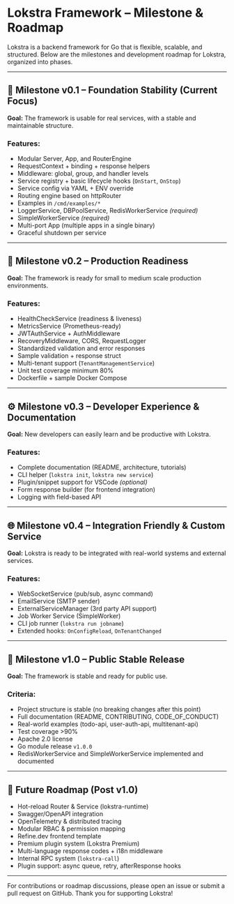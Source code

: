 # Lokstra Framework – Milestone & Roadmap

Lokstra is a backend framework for Go that is flexible, scalable, and structured. Below are the milestones and development roadmap for Lokstra, organized into phases.

---

## 🧱 Milestone v0.1 – Foundation Stability (Current Focus)

**Goal:** The framework is usable for real services, with a stable and maintainable structure.

### Features:

* Modular Server, App, and RouterEngine
* RequestContext + binding + response helpers
* Middleware: global, group, and handler levels
* Service registry + basic lifecycle hooks (`OnStart`, `OnStop`)
* Service config via YAML + ENV override
* Routing engine based on httpRouter
* Examples in `/cmd/examples/*`
* LoggerService, DBPoolService, RedisWorkerService *(required)*
* SimpleWorkerService *(required)*
* Multi-port App (multiple apps in a single binary)
* Graceful shutdown per service

---

## 🚀 Milestone v0.2 – Production Readiness

**Goal:** The framework is ready for small to medium scale production environments.

### Features:

* HealthCheckService (readiness & liveness)
* MetricsService (Prometheus-ready)
* JWTAuthService + AuthMiddleware
* RecoveryMiddleware, CORS, RequestLogger
* Standardized validation and error responses
* Sample validation + response struct
* Multi-tenant support (`TenantManagementService`)
* Unit test coverage minimum 80%
* Dockerfile + sample Docker Compose

---

## ⚙️ Milestone v0.3 – Developer Experience & Documentation

**Goal:** New developers can easily learn and be productive with Lokstra.

### Features:

* Complete documentation (README, architecture, tutorials)
* CLI helper (`lokstra init`, `lokstra new service`)
* Plugin/snippet support for VSCode *(optional)*
* Form response builder (for frontend integration)
* Logging with field-based API

---

## 🌐 Milestone v0.4 – Integration Friendly & Custom Service

**Goal:** Lokstra is ready to be integrated with real-world systems and external services.

### Features:

* WebSocketService (pub/sub, async command)
* EmailService (SMTP sender)
* ExternalServiceManager (3rd party API support)
* Job Worker Service (SimpleWorker)
* CLI job runner (`lokstra run jobname`)
* Extended hooks: `OnConfigReload`, `OnTenantChanged`

---

## 🔁 Milestone v1.0 – Public Stable Release

**Goal:** The framework is stable and ready for public use.

### Criteria:

* Project structure is stable (no breaking changes after this point)
* Full documentation (README, CONTRIBUTING, CODE\_OF\_CONDUCT)
* Real-world examples (todo-api, user-auth-api, multitenant-api)
* Test coverage >90%
* Apache 2.0 license
* Go module release `v1.0.0`
* RedisWorkerService and SimpleWorkerService implemented and documented

---

## 🧠 Future Roadmap (Post v1.0)

* Hot-reload Router & Service (lokstra-runtime)
* Swagger/OpenAPI integration
* OpenTelemetry & distributed tracing
* Modular RBAC & permission mapping
* Refine.dev frontend template
* Premium plugin system (Lokstra Premium)
* Multi-language response codes + i18n middleware
* Internal RPC system (`lokstra-call`)
* Plugin support: async queue, retry, afterResponse hooks

---

For contributions or roadmap discussions, please open an issue or submit a pull request on GitHub. Thank you for supporting Lokstra!
